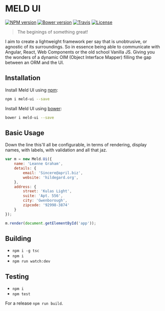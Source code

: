 MELD UI
=======

[![NPM version](https://img.shields.io/npm/v/meld-ui.svg?style=flat-square)](https://www.npmjs.com/package/meld-ui)
[![Bower version](https://img.shields.io/bower/v/meld-ui.svg?style=flat-square)](https://github.com/maraisr/meld-ui)
[![Travis](https://img.shields.io/travis/maraisr/meld-ui.svg?style=flat-square)](https://travis-ci.org/maraisr/meld-ui)
[![License](https://img.shields.io/npm/l/meld-ui.svg?style=flat-square)](https://github.com/maraisr/meld-ui/blob/master/LICENSE.md)

> The beginings of something great!

I aim to create a lightweight framework per say that is unobtrusive, or agnostic of its surroundings. So in essence being able to communicate with Angular, React, Web Components or the old school Vanilla JS. Giving you the wonders of a dynamic OIM (Object Interface Mapper) filling the gap between an ORM and the UI.

## Installation
Install Meld UI using [npm](https://docs.npmjs.com/):
```sh
npm i meld-ui --save
```

Install Meld UI using [bower](http://bower.io/#getting-started):
```sh
bower i meld-ui --save
```

## Basic Usage
Down the line this'll all be configurable, in terms of rendering, display names, with labels, with validation and all that jaz.

```JavaScript
var m = new Meld.Ui({
	name: 'Leanne Graham',
	details: {
		email: 'Sincere@april.biz',
		website: 'hildegard.org',
	},
	address: {
		street: 'Kulas Light',
		suite: 'Apt. 556',
		city: 'Gwenborough',
		zipcode: '92998-3874'
	}
});

m.render(document.getElementById('app'));
```

## Building
- `npm i -g tsc`
- `npm i`
- `npm run watch:dev`

## Testing
- `npm i`
- `npm test`

For a release `npm run build`.
